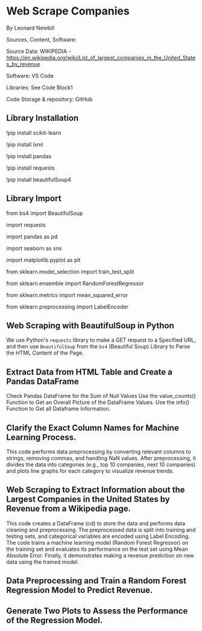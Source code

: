 # Web Scrape Companies
By Leonard Newbill

Sources, Content, Software:

Source Data: WIKIPEDIA - https://en.wikipedia.org/wiki/List_of_largest_companies_in_the_United_States_by_revenue

Software: VS Code 

Libraries: See Code Block1

Code Storage & repository: GitHub

## Library Installation
!pip install scikit-learn

!pip install lxml

!pip install pandas

!pip install requests

!pip install beautifulSoup4


## Library Import
from bs4 import BeautifulSoup 

import requests

import pandas as pd

import seaborn as sns

import matplotlib.pyplot as plt

from sklearn.model_selection import train_test_split

from sklearn.ensemble import RandomForestRegressor

from sklearn.metrics import mean_squared_error

from sklearn.preprocessing import LabelEncoder


## Web Scraping with BeautifulSoup in Python

We use Python's `requests` library to make a GET request to a Specified URL, 
and then use `BeautifulSoup` from the `bs4` (Beautiful Soup) 
Library to Parse the HTML Content of the Page.



## Extract Data from HTML Table and Create a Pandas DataFrame

Check Pandas DataFrame for the Sum of Null Values
Use the value_counts() Function to Get an Overall Picture of the DataFrame Values.
Use the info() Function to Get all Dataframe Information.



## Clarify the Exact Column Names for Machine Learning Process.

This code performs data preprocessing by converting relevant columns to strings, removing commas, and handling NaN values. After preprocessing, it divides the data into categories (e.g., top 10 companies, next 10 companies) and plots line graphs for each category to visualize revenue trends.



## Web Scraping to Extract Information about the Largest Companies in the United States by Revenue from a Wikipedia page.

This code creates a DataFrame (cd) to store the data and performs data cleaning and preprocessing. The preprocessed data is split into training and testing sets, and categorical variables are encoded using Label Encoding. The code trains a machine learning model (Random Forest Regressor) on the training set and evaluates its performance on the test set using Mean Absolute Error. Finally, it demonstrates making a revenue prediction on new data using the trained model.




## Data Preprocessing and Train a Random Forest Regression Model to Predict Revenue.



## Generate Two Plots to Assess the Performance of the Regression Model.
